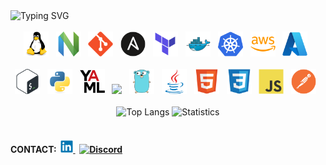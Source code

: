<section style="display: flex; justify-content: flex-start; align-items: center;">
  <div align="center"
    <a href="https://git.io/typing-svg"><img src="https://readme-typing-svg.herokuapp.com?font=Roboto+Mono&&weight=300&duration=2000&pause=50&color=2EB398&multiline=true&repeat=false&width=1400&height=140&lines=%24+.%2Fwhoami.sh+%22%24(whoami)%22;+;My+name+is+Felipe+Cruz.;I%E2%80%99m+a+Linux+enthusiast+who+loves+exploring+the+world+of+computers.;I%E2%80%99m+diving+into+the+world+of+DevOps+and+its+tools%2C+with+the+goal+of+eventually+becoming+a+DevOps+Engineer." alt="Typing SVG" /></a>
  </div>
</section>
<br>
<div align="center">
    <a><img style="width: 40px;" src="https://github.com/devicons/devicon/blob/master/icons/linux/linux-original.svg"/></a>&nbsp;&nbsp;
    <a><img style="width: 40px;" src="https://github.com/devicons/devicon/blob/master/icons/neovim/neovim-original.svg"/></a>&nbsp;&nbsp;
    <a><img style="width: 40px;" src="https://github.com/devicons/devicon/blob/master/icons/git/git-original.svg"/></a>&nbsp;&nbsp;
    <a><img style="width: 40px;" src="https://github.com/devicons/devicon/blob/master/icons/ansible/ansible-original.svg"/></a>&nbsp;&nbsp;
    <a><img style="width: 40px;" src="https://github.com/devicons/devicon/blob/master/icons/terraform/terraform-original.svg"/></a>&nbsp;&nbsp;
    <a><img style="width: 40px;" src="https://github.com/devicons/devicon/blob/master/icons/docker/docker-original.svg"/></a>&nbsp;&nbsp;
    <a><img style="width: 40px;" src="https://github.com/devicons/devicon/blob/master/icons/kubernetes/kubernetes-original.svg"/></a>&nbsp;&nbsp;
    <a><img style="width: 40px;" src="https://github.com/devicons/devicon/blob/master/icons/amazonwebservices/amazonwebservices-plain-wordmark.svg"/></a>&nbsp;&nbsp;
    <a><img style="width: 40px;" src="https://github.com/devicons/devicon/blob/master/icons/azure/azure-original.svg"/></a>&nbsp;&nbsp;
</div>
<br>
<div align="center" style="display: inline_block">
    <a><img style="width: 40px;" src="https://github.com/devicons/devicon/blob/master/icons/bash/bash-original.svg"/></a>&nbsp;&nbsp;
    <a><img style="width: 40px;" src="https://github.com/devicons/devicon/blob/master/icons/python/python-original.svg"/></a>&nbsp;&nbsp;
    <a><img style="width: 40px;" src="https://github.com/devicons/devicon/blob/master/icons/yaml/yaml-original.svg"/></a>&nbsp;&nbsp;
    <a><img style="width: 40px;" src="https://learn.microsoft.com/en-us/training/achievements/intro-dynamics-365-business-central.svg"/></a>&nbsp;&nbsp;
    <a><img style="width: 40px;" src="https://github.com/devicons/devicon/blob/master/icons/go/go-original.svg"/></a>&nbsp;&nbsp;
    <a><img style="width: 40px;" src="https://github.com/devicons/devicon/blob/master/icons/java/java-original.svg"/></a>&nbsp;&nbsp;
    <a><img style="width: 40px;" src="https://github.com/devicons/devicon/blob/master/icons/html5/html5-original.svg"/></a>&nbsp;&nbsp;
    <a><img style="width: 40px;" src="https://github.com/devicons/devicon/blob/master/icons/css3/css3-original.svg"/></a>&nbsp;&nbsp;
    <a><img style="width: 40px;" src="https://github.com/devicons/devicon/blob/master/icons/javascript/javascript-original.svg"/></a>&nbsp;&nbsp;
    <a><img style="width: 40px;" src="https://github.com/devicons/devicon/blob/master/icons/postman/postman-original.svg"/></a>&nbsp;&nbsp;
</div>
<br>
<div align="center" style="display: inline_block">
  <img src="https://github-readme-stats-git-masterrstaa-rickstaa.vercel.app/api/top-langs/?username=x86mota&layout=compact&bg_color=141A1B&border_color=2EB398&title_color=2EB398&text_color=CCD7D4" alt="Top Langs">
  <img src="https://github-readme-stats.vercel.app/api?username=x86mota&show_icons=true&bg_color=141A1B&border_color=2EB398&title_color=2EB398&text_color=CCD7D4&icon_color=2EB398&hide_title=true" alt="Statistics">
</div>
<br>
<section style="display: flex; justify-content: flex-start; align-items: center;">
  <h4>
    <div align="right">
      <span>CONTACT:</span>&nbsp;
      <a href="https://www.linkedin.com/in/felipecruzit/">
        <img width="20px" src="https://github.com/devicons/devicon/blob/master/icons/linkedin/linkedin-original.svg" alt="LinkedIn" />
      </a>&nbsp;
      <a href="https://discordapp.com/users/1160662271207411712">
        <img width="20px" src="https://cdn.prod.website-files.com/6257adef93867e50d84d30e2/653714c174fc6c8bbea73caf_636e0a69f118df70ad7828d4_icon_clyde_blurple_RGB.svg" alt="Discord" />
      </a>
    </div>
  </h4>
</section>

